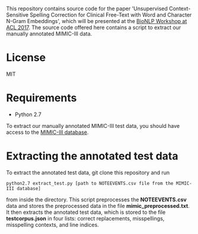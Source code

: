 This repository contains source code for the paper 'Unsupervised Context-Sensitive Spelling Correction for Clinical Free-Text with Word and Character N-Gram Embeddings', which will be presented at the [BioNLP Workshop at ACL 2017](http://www.aclweb.org/aclwiki/index.php?title=BioNLP_Workshop). The source code offered here contains a script to extract our manually annotated MIMIC-III data.

# License

MIT

# Requirements

* Python 2.7

To extract our manually annotated MIMIC-III test data, you should have access to the [MIMIC-III database](https://mimic.physionet.org).

# Extracting the annotated test data

To extract the annotated test data, git clone this repository and run

```python2.7 extract_test.py [path to NOTEEVENTS.csv file from the MIMIC-III database]```

from inside the directory. This script preprocesses the **NOTEEVENTS.csv** data and stores the preprocessed data in the file **mimic_preprocessed.txt**. It then extracts the annotated 
test data, which is stored to the file **testcorpus.json** in four lists: correct replacements, misspellings, misspelling contexts, and line indices.
